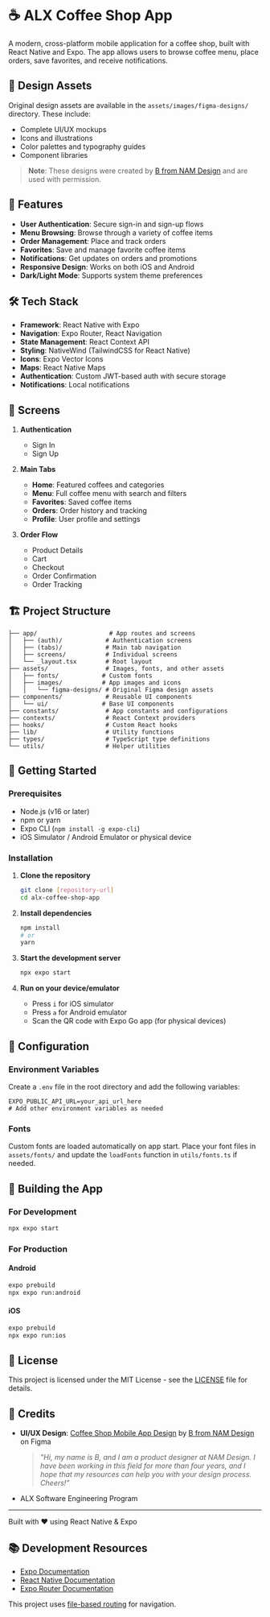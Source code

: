 # ☕ ALX Coffee Shop App

A modern, cross-platform mobile application for a coffee shop, built with React Native and Expo. The app allows users to browse coffee menu, place orders, save favorites, and receive notifications.

## 🎨 Design Assets

Original design assets are available in the `assets/images/figma-designs/` directory. These include:

- Complete UI/UX mockups
- Icons and illustrations
- Color palettes and typography guides
- Component libraries

> **Note**: These designs were created by [B from NAM Design](https://www.figma.com/@namtran) and are used with permission.

## 🚀 Features

- **User Authentication**: Secure sign-in and sign-up flows
- **Menu Browsing**: Browse through a variety of coffee items
- **Order Management**: Place and track orders
- **Favorites**: Save and manage favorite coffee items
- **Notifications**: Get updates on orders and promotions
- **Responsive Design**: Works on both iOS and Android
- **Dark/Light Mode**: Supports system theme preferences

## 🛠 Tech Stack

- **Framework**: React Native with Expo
- **Navigation**: Expo Router, React Navigation
- **State Management**: React Context API
- **Styling**: NativeWind (TailwindCSS for React Native)
- **Icons**: Expo Vector Icons
- **Maps**: React Native Maps
- **Authentication**: Custom JWT-based auth with secure storage
- **Notifications**: Local notifications

## 📱 Screens

1. **Authentication**
   - Sign In
   - Sign Up

2. **Main Tabs**
   - **Home**: Featured coffees and categories
   - **Menu**: Full coffee menu with search and filters
   - **Favorites**: Saved coffee items
   - **Orders**: Order history and tracking
   - **Profile**: User profile and settings

3. **Order Flow**
   - Product Details
   - Cart
   - Checkout
   - Order Confirmation
   - Order Tracking

## 🏗 Project Structure

```
├── app/                    # App routes and screens
│   ├── (auth)/            # Authentication screens
│   ├── (tabs)/            # Main tab navigation
│   ├── screens/           # Individual screens
│   └── _layout.tsx        # Root layout
├── assets/                # Images, fonts, and other assets
│   ├── fonts/            # Custom fonts
│   ├── images/           # App images and icons
│   │   └── figma-designs/ # Original Figma design assets
├── components/            # Reusable UI components
│   └── ui/               # Base UI components
├── constants/             # App constants and configurations
├── contexts/              # React Context providers
├── hooks/                 # Custom React hooks
├── lib/                   # Utility functions
├── types/                 # TypeScript type definitions
└── utils/                 # Helper utilities
```

## 🚀 Getting Started

### Prerequisites

- Node.js (v16 or later)
- npm or yarn
- Expo CLI (`npm install -g expo-cli`)
- iOS Simulator / Android Emulator or physical device

### Installation

1. **Clone the repository**
   ```bash
   git clone [repository-url]
   cd alx-coffee-shop-app
   ```

2. **Install dependencies**
   ```bash
   npm install
   # or
   yarn
   ```

3. **Start the development server**
   ```bash
   npx expo start
   ```

4. **Run on your device/emulator**
   - Press `i` for iOS simulator
   - Press `a` for Android emulator
   - Scan the QR code with Expo Go app (for physical devices)

## 🔧 Configuration

### Environment Variables

Create a `.env` file in the root directory and add the following variables:

```env
EXPO_PUBLIC_API_URL=your_api_url_here
# Add other environment variables as needed
```

### Fonts

Custom fonts are loaded automatically on app start. Place your font files in `assets/fonts/` and update the `loadFonts` function in `utils/fonts.ts` if needed.

## 📱 Building the App

### For Development

```bash
npx expo start
```

### For Production

#### Android
```bash
expo prebuild
npx expo run:android
```

#### iOS
```bash
expo prebuild
npx expo run:ios
```

## 📄 License

This project is licensed under the MIT License - see the [LICENSE](LICENSE) file for details.

## 🙏 Credits

- **UI/UX Design**: [Coffee Shop Mobile App Design](https://www.figma.com/design/RhP1APTkYyHY3DTClVv5gU/Coffee-Shop-Mobile-App-Design--Community-?node-id=0-1&p=f&t=oeHvzgTJcRXCgQdF-0) by [B from NAM Design](https://www.figma.com/@namtran) on Figma
  > *"Hi, my name is B, and I am a product designer at NAM Design. I have been working in this field for more than four years, and I hope that my resources can help you with your design process. Cheers!"*
- ALX Software Engineering Program

---

Built with ❤️ using React Native & Expo

## 📚 Development Resources

- [Expo Documentation](https://docs.expo.dev/)
- [React Native Documentation](https://reactnative.dev/docs/getting-started)
- [Expo Router Documentation](https://expo.github.io/router/docs/)

This project uses [file-based routing](https://expo.github.io/router/docs/) for navigation.
